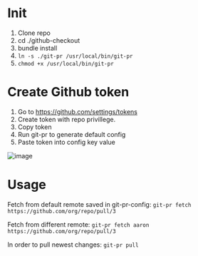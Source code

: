 # Init
1. Clone repo
2. cd ./github-checkout
3. bundle install
4. `ln -s ./git-pr /usr/local/bin/git-pr`
5. `chmod +x /usr/local/bin/git-pr`

# Create Github token
1. Go to https://github.com/settings/tokens
2. Create token with repo privillege.
3. Copy token
4. Run git-pr to generate default config
5. Paste token into config key value

![image](https://cloud.githubusercontent.com/assets/5732023/20297939/6acd6250-ab13-11e6-90ae-262b6366074e.png)

# Usage

Fetch from default remote saved in git-pr-config:
`git-pr fetch https://github.com/org/repo/pull/3`

Fetch from different remote:
`git-pr fetch aaron https://github.com/org/repo/pull/3`

In order to pull newest changes:
`git-pr pull`

